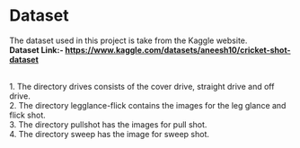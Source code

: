 # Dataset

The dataset used in this project is take from the Kaggle website.
<br>
<b>Dataset Link:- https://www.kaggle.com/datasets/aneesh10/cricket-shot-dataset</b>
<br>

<br>
1. The directory drives consists of the cover drive, straight drive and off drive.
<br>
2. The directory legglance-flick contains the images for the leg glance and flick shot.
<br>
3. The directory pullshot has the images for pull shot.
<br>
4. The directory sweep has the image for sweep shot.
<br>



